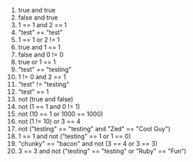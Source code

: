 1. true and true
2. false and true
3. 1 == 1 and 2 == 1
4. "test" == "test"
5. 1 == 1 or 2 != 1
6. true and 1 == 1
7. false and 0 != 0
8. true or 1 == 1
9. "test" == "testing"
10. 1 != 0 and 2 == 1
11. "test" != "testing"
12. "test" == 1
13. not (true and false)
14. not (1 == 1 and 0 != 1)
15. not (10 == 1 or 1000 == 1000)
16. not (1 != 10) or 3 == 4
17. not ("testing" == "testing"  and "Zed" == "Cool Guy")
18. 1 == 1 and not ("testing" == 1 or 1 == 0)
19. "chunky" == "bacon" and not (3 == 4 or 3 == 3)
20. 3 == 3 and not ("testing" == "testing" or "Ruby" == "Fun")

